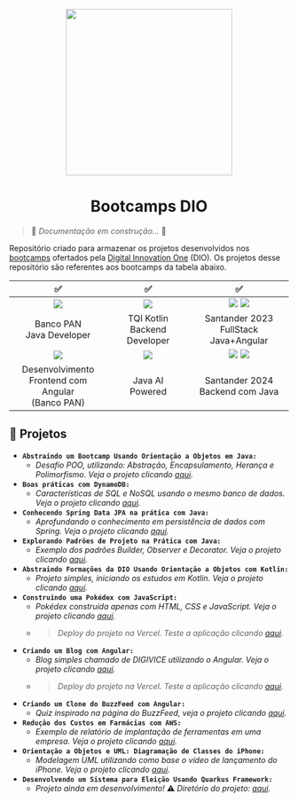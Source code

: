<p align="center">
  <img width="300px" src="https://github.com/jhansenbarreto/bootcamps-dio/assets/13790608/a6abfa60-b98a-46c6-8f21-7d3e121bf098">
</p>
<h1 align=center>Bootcamps DIO</h1>

> :construction: *Documentação em construção...* :construction:

Repositório criado para armazenar os projetos desenvolvidos nos <a href=https://www.dio.me/bootcamp>bootcamps</a> ofertados pela <a href=https://www.dio.me/>Digital Innovation One</a> (DIO). Os projetos desse repositório são referentes aos bootcamps da tabela abaixo.

|:white_check_mark:|:white_check_mark:|:white_check_mark:|
|:----------------:|:----------------:|:----------------:|
| <img src="https://github.com/jhansenbarreto/bootcamps-dio/assets/13790608/a27f1887-bfb2-4f53-9856-c2386c39a373"> | <img src="https://github.com/jhansenbarreto/bootcamps-dio/assets/13790608/45d62d98-f080-411b-b29d-2071e3487c9f"> | <img src="https://github.com/jhansenbarreto/bootcamps-dio/assets/13790608/ee9741f7-7e04-45ee-a9eb-0a82e056083d"> <img src="https://github.com/jhansenbarreto/bootcamps-dio/assets/13790608/d5e8cbf5-282b-452d-ab55-9ae4ca432e7a"> |
| Banco PAN <br/> Java Developer | TQI Kotlin <br/> Backend Developer | Santander 2023<br/>FullStack Java+Angular |
| <img src="https://github.com/jhansenbarreto/bootcamps-dio/assets/13790608/0b2b3655-a40d-4e65-82b2-5439e7aeca11"> | <img src="https://github.com/jhansenbarreto/bootcamps-dio/assets/13790608/689b820f-8690-47c5-9e63-6ee311f52ed9"> | <img src="https://github.com/jhansenbarreto/bootcamps-dio/assets/13790608/5889e8b5-2be9-4859-8c12-3ef0f155bcaa"> <img src="https://github.com/jhansenbarreto/bootcamps-dio/assets/13790608/6449ba3d-5d85-4e59-bcba-4e90688e705b"> |
| Desenvolvimento <br/> Frontend com Angular <br/> (Banco PAN)| Java AI <br/> Powered | Santander 2024<br/>Backend com Java |

## :open_file_folder: Projetos
- **``Abstraindo um Bootcamp Usando Orientação a Objetos em Java:``**
  - *Desafio POO, utilizando: Abstração, Encapsulamento, Herança e Polimorfismo. Veja o projeto clicando <a href=https://github.com/jhansenbarreto/bootcamps-dio/tree/master/desafio-poo>aqui</a>.*
- **``Boas práticas com DynamoDB:``**
  - *Características de SQL e NoSQL usando o mesmo banco de dados. Veja o projeto clicando <a href=https://github.com/jhansenbarreto/bootcamps-dio/tree/master/desafio-dynamoDB>aqui</a>.*
- **``Conhecendo Spring Data JPA na prática com Java:``**
  - *Aprofundando o conhecimento em persistência de dados com Spring. Veja o projeto clicando <a href=https://github.com/jhansenbarreto/bootcamps-dio/tree/master/academia-dio>aqui</a>.*
- **``Explorando Padrões de Projeto na Prática com Java:``**
  - *Exemplo dos padrões Builder, Observer e Decorator. Veja o projeto clicando <a href=https://github.com/jhansenbarreto/bootcamps-dio/tree/master/design-patterns>aqui</a>.*
- **``Abstraindo Formações da DIO Usando Orientação a Objetos com Kotlin:``**
  - *Projeto simples, iniciando os estudos em Kotlin. Veja o projeto clicando <a href=https://github.com/jhansenbarreto/bootcamps-dio/tree/master/abstraindo-formacoes>aqui</a>.*
- **``Construindo uma Pokédex com JavaScript:``**
  - *Pokédex construída apenas com HTML, CSS e JavaScript. Veja o projeto clicando <a href=https://github.com/jhansenbarreto/bootcamps-dio/tree/master/pokedex>aqui</a>.*
  - >*Deploy do projeto na Vercel. Teste a aplicação clicando <a href=https://bootcamps-dio-pokedex.vercel.app/>aqui</a>.*
- **``Criando um Blog com Angular:``**
  - *Blog simples chamado de DIGIVICE utilizando o Angular. Veja o projeto clicando <a href=https://github.com/jhansenbarreto/bootcamps-dio/tree/master/angular-blog>aqui</a>.*
  - >*Deploy do projeto na Vercel. Teste a aplicação clicando <a href=https://bootcamps-dio-digivice.vercel.app/>aqui</a>.*
- **``Criando um Clone do BuzzFeed com Angular:``**
  - *Quiz inspirado na página do BuzzFeed, veja o projeto clicando <a href=https://github.com/jhansenbarreto/bootcamps-dio/tree/master/project-quiz>aqui</a>.*
- **``Redução dos Custos em Farmácias com AWS:``**
  - *Exemplo de relatório de implantação de ferramentas em uma empresa. Veja o projeto clicando <a href=https://github.com/jhansenbarreto/bootcamps-dio/tree/master/farmacias-aws>aqui</a>.*
- **``Orientação a Objetos e UML: Diagramação de Classes do iPhone:``**
  - *Modelagem UML utilizando como base o vídeo de lançamento do iPhone. Veja o projeto clicando <a href=https://github.com/jhansenbarreto/bootcamps-dio/tree/master/desafio-iPhone>aqui</a>.*
- **``Desenvolvendo um Sistema para Eleição Usando Quarkus Framework:``**
  - *Projeto ainda em desenvolvimento!* :warning: *Diretório do projeto: <a href=https://github.com/jhansenbarreto/bootcamps-dio/tree/master/eleicao-quarkus>aqui</a>.*
